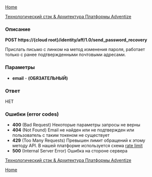 [Home](../README.md)

[Технологический стэк & Архитектура Платформы Adventize](https://github.com/WiseWaveCorporationLimited/platform-architecture/blob/master/README.md)

### Описание


**POST   https://{cloud root}/identity/aff/1.0/send_password_recovery**

Прислать письмо с линком на метод изменения пароля, работает только с ранее подтвержденными почтовыми адресами.

### Параметры

* **email** - **(ОБЯЗАТЕЛЬНЫЙ)**

### Ответ

НЕТ

### Ошибки (error codes)

* **400** (Bad Request) Некоторые параметры запросы не верны
* **404** (Not Found) Email не найден или не подтвержден или пользователь с таким токеном не существует
* **429** (Too Many Requests) Превышен лимит обращений к этому методу API. В нашей платформе используется схема [rate limit](http://en.wikipedia.org/wiki/Rate_limiting)
* **500** (Internal Server Error) Ошибка на стороне сервера


[Технологический стэк & Архитектура Платформы Adventize](https://github.com/WiseWaveCorporationLimited/platform-architecture/blob/master/README.md)

[Home](../README.md)